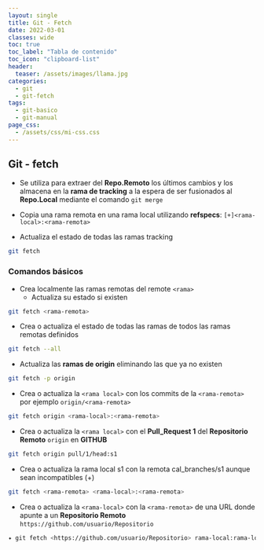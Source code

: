 ```yaml
---
layout: single
title: Git - Fetch
date: 2022-03-01
classes: wide
toc: true
toc_label: "Tabla de contenido"
toc_icon: "clipboard-list"
header:
  teaser: /assets/images/llama.jpg
categories:
  - git
  - git-fetch
tags:
  - git-basico
  - git-manual
page_css: 
  - /assets/css/mi-css.css
---
```


## Git - fetch

* Se utiliza para extraer del **Repo.Remoto** los últimos cambios y los almacena en la **rama de tracking** a la espera de ser fusionados al **Repo.Local** mediante el comando ``git merge``

* Copia una rama remota en una rama local utilizando **refspecs**:
   ``[+]<rama-local>:<rama-remota>``

* Actualiza el estado de todas las ramas tracking

```bash
git fetch 
```

### Comandos básicos

* Crea localmente las ramas remotas del remote ``<rama>``
  * Actualiza su estado si existen

```bash
git fetch <rama-remota>
```

* Crea o actualiza el estado de todas las ramas de todos las ramas remotas definidos

```bash
git fetch --all 
```

* Actualiza las **ramas de origin** eliminando las que ya no existen

```bash
git fetch -p origin
```

* Crea o actualiza la ``<rama local>`` con los commits de la ``<rama-remota>`` por ejemplo ``origin/<rama-remota>``

```bash
git fetch origin <rama-local>:<rama-remota> 
```

* Crea o actualiza la ``<rama local>`` con el **Pull_Request 1** del **Repositorio Remoto** ``origin`` en **GITHUB**

```bash
git fetch origin pull/1/head:s1
```

* Crea o actualiza la rama local s1 con la remota cal_branches/s1 aunque sean incompatibles (+)

```bash
git fetch <rama-remota> <rama-local>:<rama-remota> 
```

* Crea o actualiza la ``<rama-local>`` con la ``<rama-remota>`` de una URL donde apunte a un **Repositorio Remoto** ``https://github.com/usuario/Repositorio``

```bash
✦ git fetch <https://github.com/usuario/Repositorio> rama-local:rama-local
```

